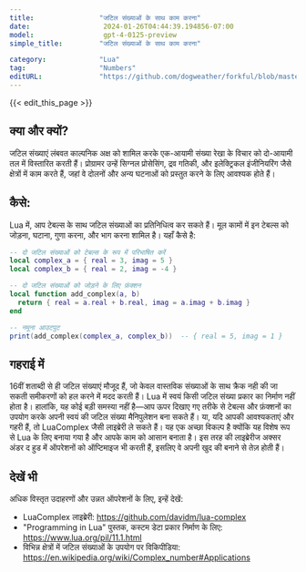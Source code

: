 ```yaml
---
title:                "जटिल संख्याओं के साथ काम करना"
date:                  2024-01-26T04:44:39.194856-07:00
model:                 gpt-4-0125-preview
simple_title:         "जटिल संख्याओं के साथ काम करना"

category:             "Lua"
tag:                  "Numbers"
editURL:              "https://github.com/dogweather/forkful/blob/master/content/hi/lua/working-with-complex-numbers.md"
---
```


{{< edit_this_page >}}

## क्या और क्यों?
जटिल संख्याएं लंबवत काल्पनिक अक्ष को शामिल करके एक-आयामी संख्या रेखा के विचार को दो-आयामी तल में विस्तारित करती हैं। प्रोग्रामर उन्हें सिग्नल प्रोसेसिंग, द्रव गतिकी, और इलेक्ट्रिकल इंजीनियरिंग जैसे क्षेत्रों में काम करते हैं, जहां वे दोलनों और अन्य घटनाओं को प्रस्तुत करने के लिए आवश्यक होते हैं।

## कैसे:
Lua में, आप टेबल्स के साथ जटिल संख्याओं का प्रतिनिधित्व कर सकते हैं। मूल कामों में इन टेबल्स को जोड़ना, घटाना, गुणा करना, और भाग करना शामिल है। यहाँ कैसे है:

```lua
-- दो जटिल संख्याओं को टेबल्स के रूप में परिभाषित करें
local complex_a = { real = 3, imag = 5 }
local complex_b = { real = 2, imag = -4 }

-- दो जटिल संख्याओं को जोड़ने के लिए फ़ंक्शन
local function add_complex(a, b)
  return { real = a.real + b.real, imag = a.imag + b.imag }
end

-- नमूना आउटपुट
print(add_complex(complex_a, complex_b))  -- { real = 5, imag = 1 }
```

## गहराई में
16वीं शताब्दी से ही जटिल संख्याएं मौजूद हैं, जो केवल वास्तविक संख्याओं के साथ क्रैक नही की जा सकती समीकरणों को हल करने में मदद करती हैं। Lua में स्वयं किसी जटिल संख्या प्रकार का निर्माण नहीं होता है। हालांकि, यह कोई बड़ी समस्या नहीं है—आप ऊपर दिखाए गए तरीके से टेबल्स और फ़ंक्शनों का उपयोग करके अपनी स्वयं की जटिल संख्या मैनिपुलेशन बना सकते हैं। या, यदि आपकी आवश्यकताएं और गहरी हैं, तो LuaComplex जैसी लाइब्रेरी ले सकते हैं। यह एक अच्छा विकल्प है क्योंकि यह विशेष रूप से Lua के लिए बनाया गया है और आपके काम को आसान बनाता है। इस तरह की लाइब्रेरीज अक्सर अंडर द हुड में ऑपरेशनों को ऑप्टिमाइज भी करती हैं, इसलिए वे अपनी खुद की बनाने से तेज़ होती हैं।

## देखें भी
अधिक विस्तृत उदाहरणों और उन्नत ऑपरेशनों के लिए, इन्हें देखें:

- LuaComplex लाइब्रेरी: https://github.com/davidm/lua-complex
- "Programming in Lua" पुस्तक, कस्टम डेटा प्रकार निर्माण के लिए: https://www.lua.org/pil/11.1.html
- विभिन्न क्षेत्रों में जटिल संख्याओं के उपयोग पर विकिपीडिया: https://en.wikipedia.org/wiki/Complex_number#Applications
